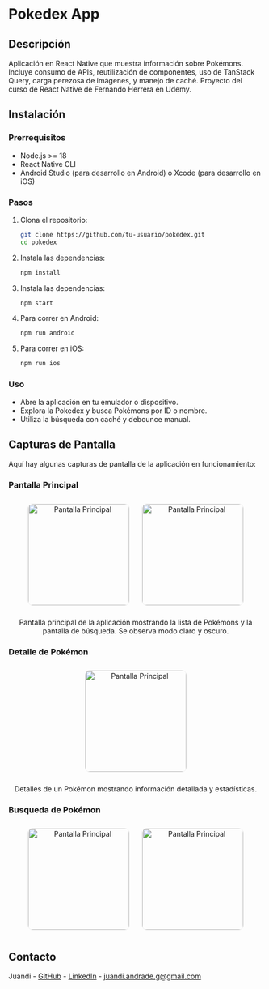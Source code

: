 # Pokedex App

## Descripción
Aplicación en React Native que muestra información sobre Pokémons. Incluye consumo de APIs, reutilización de componentes, uso de TanStack Query, carga perezosa de imágenes, y manejo de caché. Proyecto del curso de React Native de Fernando Herrera en Udemy.

## Instalación

### Prerrequisitos
- Node.js >= 18
- React Native CLI
- Android Studio (para desarrollo en Android) o Xcode (para desarrollo en iOS)

### Pasos
1. Clona el repositorio:
   ```bash
   git clone https://github.com/tu-usuario/pokedex.git
   cd pokedex
2. Instala las dependencias:
   ```bash
   npm install
3. Instala las dependencias:
   ```bash
   npm start
4. Para correr en Android:
   ```bash
   npm run android
5. Para correr en iOS:
   ```bash
   npm run ios

### Uso
- Abre la aplicación en tu emulador o dispositivo.
- Explora la Pokedex y busca Pokémons por ID o nombre.
- Utiliza la búsqueda con caché y debounce manual.

## Capturas de Pantalla

Aquí hay algunas capturas de pantalla de la aplicación en funcionamiento:

### Pantalla Principal

<p align="center">
  <img src="./screenshots/poke1.jpeg" alt="Pantalla Principal" width="200" style="margin: 10px; border-radius: 10px; border: 1px solid #f1f1f1"/>
  <img src="./screenshots/poke2.jpeg" alt="Pantalla Principal" width="200" style="margin: 10px; border-radius: 10px; border: 1px solid #f1f1f1"/>
</p>
<p align="center">
Pantalla principal de la aplicación mostrando la lista de Pokémons y la pantalla de búsqueda. Se observa modo claro y oscuro.
</p>

### Detalle de Pokémon

<p align="center">
  <img src="./screenshots/poke3.jpeg" alt="Pantalla Principal" width="200" style="margin: 10px; border-radius: 10px; border: 1px solid #f1f1f1"/>
<p align="center">
   Detalles de un Pokémon mostrando información detallada y estadísticas.
</p>

### Busqueda de Pokémon

<p align="center">
  <img src="./screenshots/poke4.jpeg" alt="Pantalla Principal" width="200" style="margin: 10px; border-radius: 10px; border: 1px solid #f1f1f1"/>
  <img src="./screenshots/poke5.jpeg" alt="Pantalla Principal" width="200" style="margin: 10px; border-radius: 10px; border: 1px solid #f1f1f1"/>
</p>

## Contacto

Juandi - [GitHub](https://github.com/JuandiAndrade) - [LinkedIn](https://www.linkedin.com/in/juan-diego-andrade-polimeni-1a4501249/) - [juandi.andrade.g@gmail.com](mailto:juandi.andrade.g@gmail.com)
